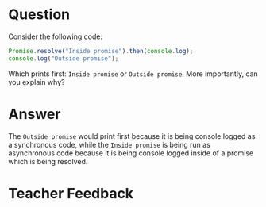 # Question

Consider the following code:

```js
Promise.resolve("Inside promise").then(console.log);
console.log("Outside promise");
```

Which prints first: `Inside promise` or `Outside promise`. More importantly, can you explain why?

# Answer

The `Outside promise` would print first because it is being console logged as a synchronous code, while the `Inside promise` is being run as asynchronous code because it is being console logged inside of a promise which is being resolved.

# Teacher Feedback
